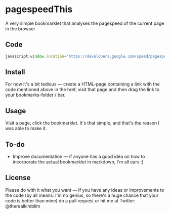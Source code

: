pagespeedThis
=============

A very simple bookmarklet that analyses the pagespeed of the current page in the browser

## Code

```javascript
javascript:window.location='https://developers.google.com/speed/pagespeed/insights/?url='+encodeURI(window.location);
```

## Install
For now it's a bit tedious — create a HTML-page containing a link with the code mentioned above in the href, visit that page and then drag the link to your bookmarks-folder / bar. 


## Usage
Visit a page, click the bookmarklet. It's that simple, and that's the reason I was able to make it. 

## To-do
* Improve documentation — if anyone has a good idea on how to incorporate the actual bookmarklet in markdown, I'm all ears :)

## License

Please do with it what you want — if you have any ideas or improvements to the code (by all means: I'm no genius, so there's a huge chance that your code is better than mine) do a pull request or hit me at Twitter: @therealkimblim
